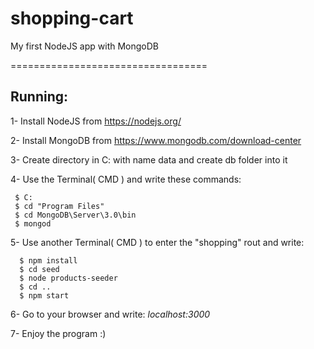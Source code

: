 # shopping-cart
My first NodeJS app with MongoDB

==================================

## Running: 

1- Install NodeJS from https://nodejs.org/

2- Install MongoDB from https://www.mongodb.com/download-center

3- Create directory in C: with name data and create db folder into it

4- Use the Terminal( CMD ) and write these commands:
 ```
  $ C:
  $ cd "Program Files"
  $ cd MongoDB\Server\3.0\bin
  $ mongod
```
5- Use another Terminal( CMD ) to enter the "shopping" rout and write:
```
  $ npm install
  $ cd seed
  $ node products-seeder
  $ cd ..
  $ npm start
```
6- Go to your browser and write: *localhost:3000*

7- Enjoy the program :)
